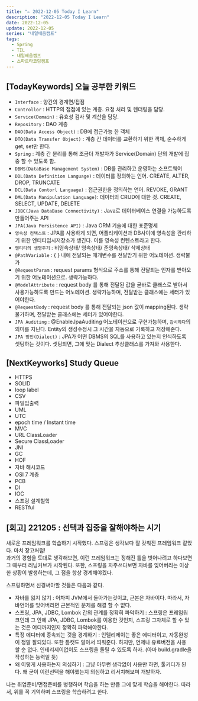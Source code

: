 ```yaml
---
title: "✏️ 2022-12-05 Today I Learn"
description: "2022-12-05 Today I Learn"
date: 2022-12-05
update: 2022-12-05
series: "내일배움캠프"
tags:
  - Spring
  - TIL
  - 내일배움캠프
  - 스파르타코딩캠프
---
```


## [TodayKeywords] 오늘 공부한 키워드

- `Interface` : 양간의 경계면/접점
- `Controllor` : HTTP의 접점에 있는 계층. 요청 처리 및 렌더링을 담당.
- `Service(Domain)` : 유효성 검사 및 계산을 담당.
- `Repository` : DAO 계층
- `DAO(Data Access Object)` : DB에 접근가능 한 객체
- `DTO(Data Transfer Object)` : 계층 간 데이터를 교환하기 위한 객체, 순수하게 get, set만 한다.
- `Spring` : 계층 간 분리를 통해 조금더 개발자가 Service(Domain) 단의 개발에 집중 할 수 있도록 함.
- `DBMS(DataBase Management System)` : DB를 관리하고 운영하는 소프트웨어
- `DDL(Data Definition Language)` : 데이터를 정의하는 언어. CREATE, ALTER, DROP, TRUNCATE
- `DCL(Data Contorl Language)` : 접근권한을 정의하는 언어. REVOKE, GRANT
- `DML(Data Manipulation Language)`: 데이터의 CRUD에 대한 것. CREATE, SELECT, UPDATE, DELETE
- `JDBC(Java DataBase Connectivity)` : Java로 데이터베이스 연결을 가능하도록 만들어주는 API
- `JPA(Java Persistence API)` : Java ORM 기술에 대한 표준명세
- `영속성 컨텍스트` : JPA를 사용하게 되면, 어플리케이션과 DB사이에 영속성을 관리하기 위한 엔티티임시저장소가 생긴다. 이를 영속성 컨텐스트라고 한다.
- `엔티티의 생명주기` : 비영속상태/ 영속상태/ 준영속상태/ 삭제상태
- `@PathVariable` : { } 내에 전달되는 매개변수를 전달받기 위한 어노테이션. 생략불가
- `@RequestParam` : request params 형식으로 주소를 통해 전달되는 인자를 받아오기 위한 어노테이션으로. 생략가능하다.
- `@ModelAttribute` : request body 를 통해 전달된 값을 곧바로 클래스로 받아서 사용가능하도록 만드는 어노테이션. 생략가능하며, 전달받는 클래스에는 세터가 있어야한다.
- `@RequestBody` : request body 를 통해 전달되는 json 값이 mapping된다. 생략불가하며, 전달받는 클래스에는 세터가 있어야한다.
- `JPA Auditing` : @EnableJpaAuditing 어노테이션으로 구현가능하며, `감시하다`의 의미를 지닌다. Entity의 생성수정시 그 시간을 자동으로 기록하고 저장해준다.
- `JPA 방언(Dialect)` : JPA가 어떤 DBMS의 SQL를 사용하고 있는지 인식하도록 셋팅하는 것이다. 셋팅되면, 그에 맞는 Dialect 추상클래스를 가져와 사용한다.

## [NextKeyworks] Study Queue

- HTTPS
- SOLID
- loop label
- CSV
- 파일입출력
- UML
- UTC
- epoch time / Instant time
- MVC
- URL ClassLoader
- Secure ClassLoader
- JNI
- GC
- HOF
- 자바 해시코드
- OSI 7 계층
- PCB
- DI
- IOC
- 스프링 설계철학
- RESTful

## [회고] 221205 : 선택과 집중을 잘해야하는 시기

새로운 프레임워크를 학습하기 시작했다. 스프링은 생각보다 잘 갖춰진 프레임워크 같았다. 마치 장고처럼!  
과거의 경험을 토대로 생각해보면, 이런 프레임워크는 정해진 틀을 벗어나려고 하다보면 그 때부터 러닝커브가 시작된다. 또한, 스프링을 자주쓰다보면 자바를 잊어버리는 이상한 상황이 발생하는데, 그 점을 항상 경계해야겠다.

스프링하면서 신경써야할 것들은 다음과 같다.

- 자바를 잃지 않기 : 어차피 JVM에서 돌아가는것이고, 근본은 자바이다. 따라서, 자바언어를 잊어버리면 근본적인 문제를 해결 할 수 없다.
- 스프링, JPA, JDBC, Lombok 간의 관계를 정확히 파악하기 : 스프링은 프레임워크인데 그 안에 JPA, JDBC, Lombok를 이용한 것인지, 스프링 그자체로 할 수 있는 것은 어디까지인지 정확히 파악해야한다.
- 특정 에디터에 종속되는 것을 경계하기 : 인텔리제이는 좋은 에디터이고, 자동완성이 정말 잘되있다. 또한 톰캣도 알아서 띄워준다. 하지만, 언제나 유료버전을 사용 할 순 없다. 인테리제이없이도 스프링을 돌릴 수 있도록 하자. (아마 build.gradle을 작성하는 능력일 듯)
- 왜 이렇게 사용하는지 의심하기 : 그냥 아무런 생각없이 사용만 하면, 툴키디가 된다. 왜 굳이 이런선택을 해야했는지 의심하고 리서치해보며 개발하자.

나는 취업준비/면접준비를 병행하며 학습을 하는 만큼 그에 맞게 학습을 해야한다. 따라서, 위를 꼭 기억하며 스프링을 학습하려고 한다.
